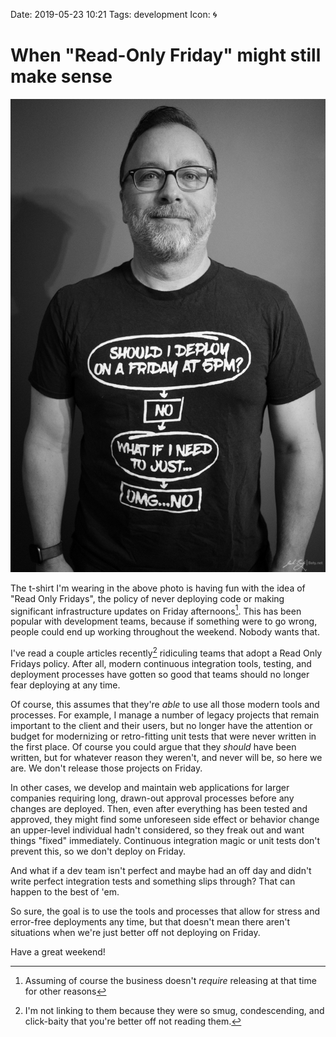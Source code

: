 Date: 2019-05-23 10:21
Tags: development
Icon: 🌀

# When "Read-Only Friday" might still make sense

![2019-05-23-read-only-friday](/_img/2019/2019-05-23-read-only-friday.jpg)

The t-shirt I'm wearing in the above photo is having fun with the idea of "Read Only Fridays", the policy of never deploying code or making significant infrastructure updates on Friday afternoons[^assuming]. This has been popular with development teams, because if something were to go wrong, people could end up working throughout the weekend. Nobody wants that.

I've read a couple articles recently[^smug] ridiculing teams that adopt a Read Only Fridays policy. After all, modern continuous integration tools, testing, and deployment processes have gotten so good that teams should no longer fear deploying at any time.

Of course, this assumes that they're *able* to use all those modern tools and processes. For example, I manage a number of legacy projects that remain important to the client and their users, but no longer have the attention or budget for modernizing or retro-fitting unit tests that were never written in the first place. Of course you could argue that they _should_ have been written, but for whatever reason they weren't, and never will be, so here we are. We don't release those projects on Friday.

In other cases, we develop and maintain web applications for larger companies requiring long, drawn-out approval processes before any changes are deployed. Then, even after everything has been tested and approved, they might find some unforeseen side effect or behavior change an upper-level individual hadn't considered, so they freak out and want things "fixed" immediately. Continuous integration magic or unit tests don't prevent this, so we don't deploy on Friday.

And what if a dev team isn't perfect and maybe had an off day and didn't write perfect integration tests and something slips through? That can happen to the best of 'em.

So sure, the goal is to use the tools and processes that allow for stress and error-free deployments any time, but that doesn't mean there aren't situations when we're just better off not deploying on Friday.

Have a great weekend!



[^assuming]: Assuming of course the business doesn't _require_ releasing at that time for other reasons
[^smug]: I'm not linking to them because they were so smug, condescending, and click-baity that you're better off not reading them.